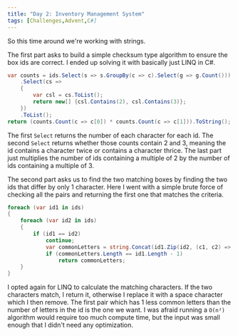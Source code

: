 ```yaml
---
title: "Day 2: Inventory Management System"
tags: [Challenges,Advent,C#]
---
```

So this time around we're working with strings.

<!-- truncate -->

The first part asks to build a simple checksum type algorithm to ensure the box ids are correct. I ended up solving it with basically just LINQ in C#.

```C#
var counts = ids.Select(s => s.GroupBy(c => c).Select(g => g.Count()))
    .Select(cs =>
    {
        var csl = cs.ToList();
        return new[] {csl.Contains(2), csl.Contains(3)};
    })
    .ToList();
return (counts.Count(c => c[0]) * counts.Count(c => c[1])).ToString();
```

The first ```Select``` returns the number of each character for each id. The second ```Select``` returns whether those counts contain 2 and 3, meaning the id contains a character twice or contains a character thrice. The last part just multiplies the number of ids containing a multiple of 2 by the number of ids containing a multiple of 3.


The second part asks us to find the two matching boxes by finding the two ids that differ by only 1 character. Here I went with a simple brute force of checking all the pairs and returning the first one that matches the criteria.

```C#
foreach (var id1 in ids)
{
    foreach (var id2 in ids)
    {
        if (id1 == id2)
            continue;
            var commonLetters = string.Concat(id1.Zip(id2, (c1, c2) => c1 == c2 ? c1 : ' ').Where(c => c != ' '));
            if (commonLetters.Length == id1.Length - 1)
                return commonLetters;
    }
}
```

I opted again for LINQ to calculate the matching characters. If the two characters match, I return it, otherwise I replace it with a space character which I then remove. The first pair which has 1 less common letters than the number of letters in the id is the one we want. I was afraid running a ```O(n²)``` algorithm would require too much compute time, but the input was small enough that I didn't need any optimization.
